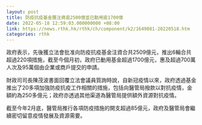 ```yaml
---
layout: post
title: 防疫抗疫基金獲注資逾2500億並已動用逾1700億
date: 2022-05-18 12:59:03.000000000 +08:00
link: https://news.rthk.hk/rthk/ch/component/k2/1649081-20220518.htm
categories: rthk
---
```


政府表示，先後獲立法會批准向防疫抗疫基金注資合共2509億元，推出6輪合共超過220項措施，截至今個月初，政府已動用基金超過1700億元，惠及超過700萬人次及95萬個由企業或商戶提交的申請。

財政司司長陳茂波書面回覆立法會議員質詢時說，自新冠疫情以來，政府透過基金推出了20多項加強防疫抗疫工作相關的措施，包括向醫管局撥款以對抗疫情，金額約為250多億元；政府亦透過其他渠道為醫管局提供額外資源對抗疫情。

截至今年2月底，醫管局推行各項防疫措施的開支超過85億元，政府及醫管局會繼續密切留意疫情發展及資源需要。
